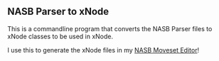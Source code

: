 ## NASB Parser to xNode

This is a commandline program that converts the NASB Parser files to xNode classes to be used in xNode.

I use this to generate the xNode files in my [NASB Moveset Editor](https://github.com/megalon/nasb-moveset-editor)!
